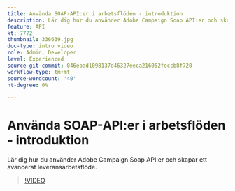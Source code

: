 ```yaml
---
title: Använda SOAP-API:er i arbetsflöden - introduktion
description: Lär dig hur du använder Adobe Campaign Soap API:er och skapar ett avancerat leveransarbetsflöde.
feature: API
kt: 7772
thumbnail: 336639.jpg
doc-type: intro video
role: Admin, Developer
level: Experienced
source-git-commit: 046ebad1098137d46327eeca216052feccb8f720
workflow-type: tm+mt
source-wordcount: '40'
ht-degree: 0%

---
```



# Använda SOAP-API:er i arbetsflöden - introduktion

Lär dig hur du använder Adobe Campaign Soap API:er och skapar ett avancerat leveransarbetsflöde.

>[!VIDEO](https://video.tv.adobe.com/v/336639?quality=12)
